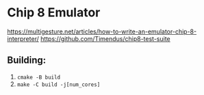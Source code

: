 # Chip 8 Emulator 

https://multigesture.net/articles/how-to-write-an-emulator-chip-8-interpreter/
https://github.com/Timendus/chip8-test-suite

## Building:
1. `cmake -B build`
1. `make -C build -j[num_cores]`